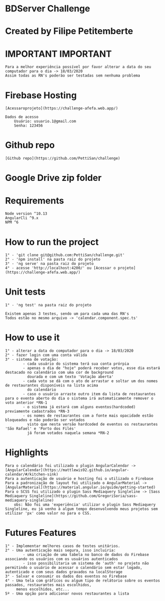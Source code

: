 # BDServer Challenge
# Created by Filipe Petitemberte

# IMPORTANT IMPORTANT #
    Para a melhor experiência possível por favor alterar a data do seu computador para o dia -> 18/03/2020
    Assim todas as RN's poderão ser testadas sem nenhuma problema

# Firebase Hosting
    [Acessaroprojeto](https://challenge-afefa.web.app/)

    Dados de acesso
        Usuário: usuario.1@gmail.com
        Senha: 123456

# Github repo
    [Github repo](https://github.com/PettiSan/challenge)

# Google Drive zip folder


# Requirements
    Node version ^10.13
    AngularCli ^9.x
    NPM ^6

# How to run the project
    1° - 'git clone git@github.com:PettiSan/challenge.git'
    2° - 'npm install' na pasta raiz do projeto
    3° - 'ng serve' na pasta raiz do projeto
    4° - acesse 'http://localhost:4200/' ou [Acessar o projeto](https://challenge-afefa.web.app/)

# Unit tests
    1° - 'ng test' na pasta raiz do projeto

    Existem apenas 3 testes, sendo um para cada uma das RN's
    Todos estão no mesmo arquivo -> 'calendar.component.spec.ts'

# How to use it
    1° - alterar a data do computador para o dia -> 18/03/2020
    2° - fazer login com uma conta válida
    3° - sistema de votação:
            - cada usuário do sistema terá sua conta prórpia
            - apenas o dia de "hoje" poderá receber votos, esse dia estará destacado no calendário com uma cor de background
              dourada e com um texto 'Votação aberta'
            - cada voto se dá com o ato de arrastar e soltar um dos nomes de restaurantes disponíveis na lista acima
              do calendário
            - caso o usuário arraste outro item da lista de restaurantes para o evento aberto do dia o sistema irá automaticamente remover o voto anterior *RN-1
            - o sistema já estará com alguns eventos(hardcoded) previamente cadastrados *RN-3
            - os nomes de restaurantes com a fonte mais opacidade estão bloqueados e não poderão ser votados
              visto que nesta versão hardcoded de eventos os restaurantes 'São Rafael' e 'Porto dos Filés'
              já foram votados naquela semana *RN-2

# Highlights
    Para o calendário foi utilizado o plugin AngularCalendar -> [AngularCalendar](https://mattlewis92.github.io/angular-calendar/#/kitchen-sink)
    Para a autenticação de usuário e hosting foi o utilizado o Firebase
    Para a padronização de layout foi utilizado o AngularMaterial -> [AngularMaterial](https://material.angular.io/guide/getting-started)
    Para o SCSS foi utilizado o plugin Sass Mediaquery Singleline -> [Sass Mediaquery Singleline](https://github.com/GregoriSoria/sass-mediaquery-singleline)
        obs: Não foi uma 'experiência' utilizar o plugin Sass Mediaquery Singleline, eu já venho à algum tempo desenvolvendo meus projetos sem utilizar 'px' como valor no para o CSS.

# Futures Features
    1° - Implementar melhores casos de testes unitários.
    2° - Uma autenticação mais segura, isso incluiria:
            - uma criação de uma tabela no banco de dados do Firebase associando os usuários com os usuários autenticados
            - isso possibilitaria um sistema de 'auth' no projeto não permitindo o usuário de acessar o calendário sem estar logado, autenticado e com seus dados gravados na localStorage
    3° - Salvar e consumir os dados dos eventos no Firebase
    4° - Uma tela com gráficos ou algum tipo de relátorio sobre os eventos passados, restaurantes mais escolhidos,
         menos escolhidos, etc...
    5º - Uma opção para adicionar novos restaurantes a lista
